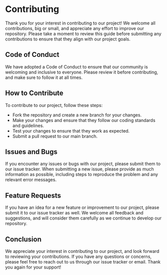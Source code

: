 # Contributing

Thank you for your interest in contributing to our project! We welcome all contributions, big or small, and appreciate any effort to improve our repository. Please take a moment to review this guide before submitting any contributions to ensure that they align with our project goals.

## Code of Conduct

We have adopted a Code of Conduct to ensure that our community is welcoming and inclusive to everyone. Please review it before contributing, and make sure to follow it at all times.

## How to Contribute

To contribute to our project, follow these steps:

- Fork the repository and create a new branch for your changes.
- Make your changes and ensure that they follow our coding standards and guidelines.
- Test your changes to ensure that they work as expected.
- Submit a pull request to our main branch.

## Issues and Bugs

If you encounter any issues or bugs with our project, please submit them to our issue tracker. When submitting a new issue, please provide as much information as possible, including steps to reproduce the problem and any relevant error messages.

## Feature Requests

If you have an idea for a new feature or improvement to our project, please submit it to our issue tracker as well. We welcome all feedback and suggestions, and will consider them carefully as we continue to develop our repository.

## Conclusion

We appreciate your interest in contributing to our project, and look forward to reviewing your contributions. If you have any questions or concerns, please feel free to reach out to us through our issue tracker or email. Thank you again for your support!